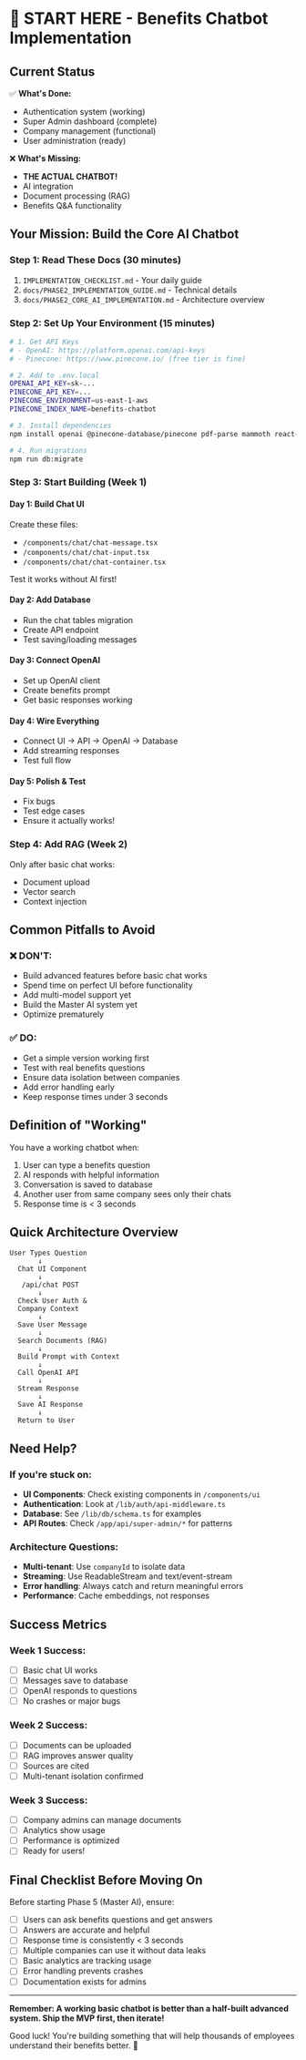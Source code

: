 # 🚀 START HERE - Benefits Chatbot Implementation

## Current Status

✅ **What's Done:**
- Authentication system (working)
- Super Admin dashboard (complete)
- Company management (functional)
- User administration (ready)

❌ **What's Missing:**
- **THE ACTUAL CHATBOT!**
- AI integration
- Document processing (RAG)
- Benefits Q&A functionality

## Your Mission: Build the Core AI Chatbot

### Step 1: Read These Docs (30 minutes)
1. `IMPLEMENTATION_CHECKLIST.md` - Your daily guide
2. `docs/PHASE2_IMPLEMENTATION_GUIDE.md` - Technical details
3. `docs/PHASE2_CORE_AI_IMPLEMENTATION.md` - Architecture overview

### Step 2: Set Up Your Environment (15 minutes)
```bash
# 1. Get API Keys
# - OpenAI: https://platform.openai.com/api-keys
# - Pinecone: https://www.pinecone.io/ (free tier is fine)

# 2. Add to .env.local
OPENAI_API_KEY=sk-...
PINECONE_API_KEY=...
PINECONE_ENVIRONMENT=us-east-1-aws
PINECONE_INDEX_NAME=benefits-chatbot

# 3. Install dependencies
npm install openai @pinecone-database/pinecone pdf-parse mammoth react-markdown date-fns

# 4. Run migrations
npm run db:migrate
```

### Step 3: Start Building (Week 1)

#### Day 1: Build Chat UI
Create these files:
- `/components/chat/chat-message.tsx`
- `/components/chat/chat-input.tsx`
- `/components/chat/chat-container.tsx`

Test it works without AI first!

#### Day 2: Add Database
- Run the chat tables migration
- Create API endpoint
- Test saving/loading messages

#### Day 3: Connect OpenAI
- Set up OpenAI client
- Create benefits prompt
- Get basic responses working

#### Day 4: Wire Everything
- Connect UI → API → OpenAI → Database
- Add streaming responses
- Test full flow

#### Day 5: Polish & Test
- Fix bugs
- Test edge cases
- Ensure it actually works!

### Step 4: Add RAG (Week 2)
Only after basic chat works:
- Document upload
- Vector search
- Context injection

## Common Pitfalls to Avoid

### ❌ DON'T:
- Build advanced features before basic chat works
- Spend time on perfect UI before functionality
- Add multi-model support yet
- Build the Master AI system yet
- Optimize prematurely

### ✅ DO:
- Get a simple version working first
- Test with real benefits questions
- Ensure data isolation between companies
- Add error handling early
- Keep response times under 3 seconds

## Definition of "Working"

You have a working chatbot when:
1. User can type a benefits question
2. AI responds with helpful information
3. Conversation is saved to database
4. Another user from same company sees only their chats
5. Response time is < 3 seconds

## Quick Architecture Overview

```
User Types Question
       ↓
  Chat UI Component
       ↓
   /api/chat POST
       ↓
  Check User Auth &
  Company Context
       ↓
  Save User Message
       ↓
  Search Documents (RAG)
       ↓
  Build Prompt with Context
       ↓
  Call OpenAI API
       ↓
  Stream Response
       ↓
  Save AI Response
       ↓
  Return to User
```

## Need Help?

### If you're stuck on:
- **UI Components**: Check existing components in `/components/ui`
- **Authentication**: Look at `/lib/auth/api-middleware.ts`
- **Database**: See `/lib/db/schema.ts` for examples
- **API Routes**: Check `/app/api/super-admin/*` for patterns

### Architecture Questions:
- **Multi-tenant**: Use `companyId` to isolate data
- **Streaming**: Use ReadableStream and text/event-stream
- **Error handling**: Always catch and return meaningful errors
- **Performance**: Cache embeddings, not responses

## Success Metrics

### Week 1 Success:
- [ ] Basic chat UI works
- [ ] Messages save to database
- [ ] OpenAI responds to questions
- [ ] No crashes or major bugs

### Week 2 Success:
- [ ] Documents can be uploaded
- [ ] RAG improves answer quality
- [ ] Sources are cited
- [ ] Multi-tenant isolation confirmed

### Week 3 Success:
- [ ] Company admins can manage documents
- [ ] Analytics show usage
- [ ] Performance is optimized
- [ ] Ready for users!

## Final Checklist Before Moving On

Before starting Phase 5 (Master AI), ensure:
- [ ] Users can ask benefits questions and get answers
- [ ] Answers are accurate and helpful
- [ ] Response time is consistently < 3 seconds
- [ ] Multiple companies can use it without data leaks
- [ ] Basic analytics are tracking usage
- [ ] Error handling prevents crashes
- [ ] Documentation exists for admins

---

**Remember: A working basic chatbot is better than a half-built advanced system. Ship the MVP first, then iterate!**

Good luck! You're building something that will help thousands of employees understand their benefits better. 🎉